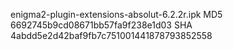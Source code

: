 enigma2-plugin-extensions-absolut-6.2.2r.ipk
MD5 6692745b9cd08671bb57fa9f238e1d03
SHA 4abdd5e2d42baf9fb7c751001441878793852558

